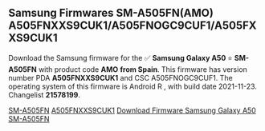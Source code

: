 <h2>Samsung Firmwares SM-A505FN(AMO) A505FNXXS9CUK1/A505FNOGC9CUF1/A505FXXS9CUK1</h2>
Download the Samsung firmware for the ✅ <strong>Samsung Galaxy A50 </strong> ⭐ <strong>SM-A505FN</strong> with product code <strong>AMO</strong> <strong> from Spain</strong>. This firmware has version number PDA <strong>A505FNXXS9CUK1</strong> and CSC A505FNOGC9CUF1. The operating system of this firmware is Android R , with build date 2021-11-23. Changelist <strong>21578199</strong>.


[SM-A505FN](https://samfirm.shop/samsung/model/SM-A505FN)
[A505FNXXS9CUK1](https://samfirm.shop/samsung/pda/A505FNXXS9CUK1)
[Download Firmware Samsung Galaxy A50 SM-A505FN](https://samfirm.shop/samsung/firmware/476576)
